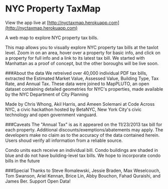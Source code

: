 # NYC Property TaxMap

View the app live at [http://nyctaxmap.herokuapp.com](http://nyctaxmap.herokuapp.com)

A web map to explore NYC property tax bills.

This map allows you to visually explore NYC property tax bills at the taxlot level. Zoom in on an area, hover over a property for basic info, and click on a property for full info and a link to its latest tax bill. We started with Manhattan as a proof of concept, but the other boroughs will be live soon.

###About the data
We retreived over 40,000 individual PDF tax bills, extracted the Estimated Market Value, Assessed Value, Building Type, Tax Rate, and Annual Tax. These data were joined to MapPLUTO, an open dataset containing detailed geometries for NYC's properties, made available by the NYC Department of City Planning

Made by Chris Whong, Akil Harris, and Ameen Solemani at Code Across NYC, a civic hackathon hosted by BetaNYC, New York City's civic technology and open government vanguard.

###Caveats
The "Annual Tax" is as it appeared on the 11/23/2013 tax bill for each property. Additional discounts/exemptions/abatements may apply. The developers make no claim as to the accuracy of the data contained herein. Users shoud verify all information from a reliable source.

Condo units each receive an individual bill. Condo buildings are shaded in blue and do not have building-level tax bills. We hope to incorporate condo bills in the future

###Special Thanks to
Steve Romalewski, Jessie Braden, Max Weselcouch, Tom Swanson, Ariel Kennan, Brice Lin, Abby Bouchon, Fahad Quraishi, and James Ber. Support Open Data!
